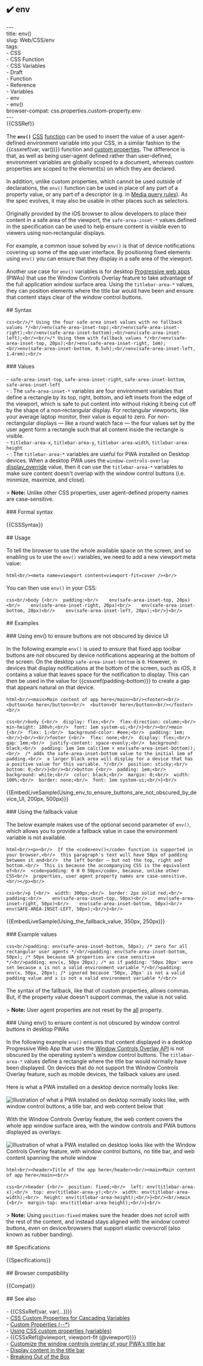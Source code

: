 ## ✔️ env 
 ---<br/>title: env()<br/>slug: Web/CSS/env<br/>tags:<br/>  - CSS<br/>  - CSS Function<br/>  - CSS Variables<br/>  - Draft<br/>  - Function<br/>  - Reference<br/>  - Variables<br/>  - env<br/>  - env()<br/>browser-compat: css.properties.custom-property.env<br/>---<br/>{{CSSRef}}<br/><br/>The **`env()`** [CSS](/en-US/docs/Web/CSS) [function](/en-US/docs/Web/CSS/CSS_Functions) can be used to insert the value of a user agent-defined environment variable into your CSS, in a similar fashion to the {{cssxref(var, var())}} function and [custom properties](/en-US/docs/Web/CSS/--*). The difference is that, as well as being user-agent defined rather than user-defined, environment variables are globally scoped to a document, whereas custom properties are scoped to the element(s) on which they are declared.<br/><br/>In addition, unlike custom properties, which cannot be used outside of declarations, the `env()` function can be used in place of any part of a property value, or any part of a descriptor (e.g. in [Media query rules](/en-US/docs/Web/CSS/@media)). As the spec evolves, it may also be usable in other places such as selectors.<br/><br/>Originally provided by the iOS browser to allow developers to place their content in a safe area of the viewport, the `safe-area-inset-*` values defined in the specification can be used to help ensure content is visible even to viewers using non‑rectangular displays.<br/><br/>For example, a common issue solved by `env()` is that of device notifications covering up some of the app user interface. By positioning fixed elements using `env()` you can ensure that they display in a safe area of the viewport.<br/><br/>Another use case for `env()` variables is for desktop [Progressive web apps](/en-US/docs/Web/Progressive_web_apps) (PWAs) that use the Window Controls Overlay feature to take advantage of the full application window surface area. Using the `titlebar-area-*` values, they can position elements where the title bar would have been and ensure that content stays clear of the window control buttons.<br/><br/>## Syntax<br/><br/>```css<br/>/* Using the four safe area inset values with no fallback values */<br/>env(safe-area-inset-top);<br/>env(safe-area-inset-right);<br/>env(safe-area-inset-bottom);<br/>env(safe-area-inset-left);<br/><br/>/* Using them with fallback values */<br/>env(safe-area-inset-top, 20px);<br/>env(safe-area-inset-right, 1em);<br/>env(safe-area-inset-bottom, 0.5vh);<br/>env(safe-area-inset-left, 1.4rem);<br/>```<br/><br/>### Values<br/><br/>- `safe-area-inset-top`, `safe-area-inset-right`, `safe-area-inset-bottom`, `safe-area-inset-left`<br/>  - : The `safe-area-inset-*` variables are four environment variables that define a rectangle by its top, right, bottom, and left insets from the edge of the viewport, which is safe to put content into without risking it being cut off by the shape of a non‑rectangular display. For rectangular viewports, like your average laptop monitor, their value is equal to zero. For non-rectangular displays — like a round watch face — the four values set by the user agent form a rectangle such that all content inside the rectangle is visible.<br/>- `titlebar-area-x`, `titlebar-area-y`, `titlebar-area-width`, `titlebar-area-height`<br/>  - : The `titlebar-area-*` variables are useful for PWA installed on Desktop devices. When a desktop PWA uses the `window-controls-overlay` [display_override](/en-US/docs/Web/Manifest/display_override) value, then it can use the `titlebar-area-*` variables to make sure content doesn't overlap with the window control buttons (i.e. minimize, maximize, and close).<br/><br/>> **Note:** Unlike other CSS properties, user agent-defined property names are case-sensitive.<br/><br/>### Formal syntax<br/><br/>{{CSSSyntax}}<br/><br/>## Usage<br/><br/>To tell the browser to use the whole available space on the screen, and so enabling us to use the `env()` variables, we need to add a new viewport meta value:<br/><br/>```html<br/><meta name=viewport content=viewport-fit=cover /><br/>```<br/><br/>You can then use `env()` in your CSS:<br/><br/>```css<br/>body {<br/>  padding:<br/>    env(safe-area-inset-top, 20px)<br/>    env(safe-area-inset-right, 20px)<br/>    env(safe-area-inset-bottom, 20px)<br/>    env(safe-area-inset-left, 20px);<br/>}<br/>```<br/><br/>## Examples<br/><br/>### Using env() to ensure buttons are not obscured by device UI<br/><br/>In the following example `env()` is used to ensure that fixed app toolbar buttons are not obscured by device notifications appearing at the bottom of the screen. On the desktop `safe-area-inset-bottom` is `0`. However, in devices that display notifications at the bottom of the screen, such as iOS, it contains a value that leaves space for the notification to display. This can then be used in the value for {{cssxref(padding-bottom)}} to create a gap that appears natural on that device.<br/><br/>```html<br/><main>Main content of app here</main><br/><footer><br/>  <button>Go here</button><br/>  <button>Or here</button><br/></footer><br/>```<br/><br/>```css<br/>body {<br/>  display: flex;<br/>  flex-direction: column;<br/>  min-height: 100vh;<br/>  font: 1em system-ui;<br/>}<br/><br/>main {<br/>  flex: 1;<br/>  background-color: #eee;<br/>  padding: 1em;<br/>}<br/><br/>footer {<br/>  flex: none;<br/>  display: flex;<br/>  gap: 1em;<br/>  justify-content: space-evenly;<br/>  background: black;<br/>  padding: 1em 1em calc(1em + env(safe-area-inset-bottom));<br/>  /* adds the safe-area-inset-bottom value to the initial 1em of padding.<br/>  a larger black area will display for a device that has a positive value for this variable. */<br/>  position: sticky;<br/>  bottom: 0;<br/>}<br/><br/>button {<br/>  padding: 1em;<br/>  background: white;<br/>  color: black;<br/>  margin: 0;<br/>  width: 100%;<br/>  border: none;<br/>  font: 1em system-ui;<br/>}<br/>```<br/><br/>{{EmbedLiveSample(Using_env_to_ensure_buttons_are_not_obscured_by_device_UI, 200px, 500px)}}<br/><br/>### Using the fallback value<br/><br/>The below example makes use of the optional second parameter of `env()`, which allows you to provide a fallback value in case the environment variable is not available.<br/><br/>```html<br/><p><br/>  If the <code>env()</code> function is supported in your browser,<br/>  this paragraph's text will have 50px of padding between it and<br/>  the left border — but not the top, right and bottom.<br/>  This is because the accompanying CSS is the equivalent of<br/>  <code>padding: 0 0 0 50px</code>, because, unlike other CSS<br/>  properties, user agent property names are case-sensitive.<br/></p><br/>```<br/><br/>```css<br/>p {<br/>  width: 300px;<br/>  border: 2px solid red;<br/>  padding:<br/>    env(safe-area-inset-top, 50px)<br/>    env(safe-area-inset-right, 50px)<br/>    env(safe-area-inset-bottom, 50px)<br/>    env(SAFE-AREA-INSET-LEFT, 50px);<br/>}<br/>```<br/><br/>{{EmbedLiveSample(Using_the_fallback_value, 350px, 250px)}}<br/><br/>### Example values<br/><br/>```css<br/>padding: env(safe-area-inset-bottom, 50px); /* zero for all rectangular user agents */<br/>padding: env(Safe-area-inset-bottom, 50px); /* 50px because UA properties are case sensitive */<br/>padding: env(x, 50px 20px); /* as if padding: '50px 20px' were set because x is not a valid environment variable */<br/>padding: env(x, 50px, 20px); /* ignored because '50px, 20px' is not a valid padding value and x is not a valid environment variable */<br/>```<br/><br/>The syntax of the fallback, like that of custom properties, allows commas. But, if the property value doesn't support commas, the value is not valid.<br/><br/>> **Note:** User agent properties are not reset by the [all](/en-US/docs/Web/CSS/all) property.<br/><br/>### Using env() to ensure content is not obscured by window control buttons in desktop PWAs<br/><br/>In the following example `env()` ensures that content displayed in a desktop Progressive Web App that uses the [Window Controls Overlay API](/en-US/docs/Web/API/Window_Controls_Overlay_API) is not obscured by the operating system's window control buttons. The `titlebar-area-*` values define a rectangle where the title bar would normally have been displayed. On devices that do not support the Window Controls Overlay feature, such as mobile devices, the fallback values are used.<br/><br/>Here is what a PWA installed on a desktop device normally looks like:<br/><br/>![Illustration of what a PWA installed on desktop normally looks like, with window control buttons, a title bar, and web content below that](desktop-pwa-window.png)<br/><br/>With the Window Controls Overlay feature, the web content covers the whole app window surface area, with the window controls and PWA buttons displayed as overlays:<br/><br/>![Illustration of what a PWA installed on desktop looks like with the Window Controls Overlay feature, with window control buttons, no title bar, and web content spanning the whole window](desktop-pwa-window-wco.png)<br/><br/>```html<br/><header>Title of the app here</header><br/><main>Main content of app here</main><br/>```<br/><br/>```css<br/>header {<br/>  position: fixed;<br/>  left: env(titlebar-area-x);<br/>  top: env(titlebar-area-y);<br/>  width: env(titlebar-area-width);<br/>  height: env(titlebar-area-height);<br/>}<br/><br/>main {<br/>  margin-top: env(titlebar-area-height);<br/>}<br/>```<br/><br/>> **Note:** Using `position:fixed` makes sure the header does not scroll with the rest of the content, and instead stays aligned with the window control buttons, even on device/browsers that support elastic overscroll (also known as rubber banding).<br/><br/>## Specifications<br/><br/>{{Specifications}}<br/><br/>## Browser compatibility<br/><br/>{{Compat}}<br/><br/>## See also<br/><br/>- {{CSSxRef(var, var(…))}}<br/>- [CSS Custom Properties for Cascading Variables](/en-US/docs/Web/CSS/CSS_Variables)<br/>- [Custom Properties (--\*)](/en-US/docs/Web/CSS/--*)<br/>- [Using CSS custom properties (variables)](/en-US/docs/Web/CSS/Using_CSS_custom_properties)<br/>- {{CSSxRef(@viewport, viewport-fit (@viewport))}}<br/>- [Customize the window controls overlay of your PWA's title bar](https://web.dev/window-controls-overlay/)<br/>- [Display content in the title bar](https://docs.microsoft.com/microsoft-edge/progressive-web-apps-chromium/how-to/window-controls-overlay)<br/>- [Breaking Out of the Box](https://alistapart.com/article/breaking-out-of-the-box/)<br/>